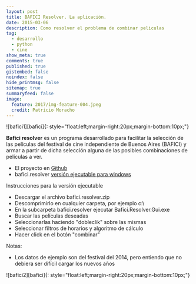 ```yaml
---
layout: post
title: BAFICI Resolver. La aplicación.
date: 2015-03-06
description: Como resolver el problema de combinar peliculas
tag:
  - desarrollo
  - python
  - cine
show_meta: true
comments: true
published: true
gistembed: false
noindex: false
hide_printmsg: false
sitemap: true
summaryfeed: false
image:
  feature: 2017/img-feature-004.jpeg
  credit: Patricio Moracho
---
```


![bafici1][bafici]{: style="float:left;margin-right:20px;margin-bottom:10px;"}

**Bafici resolver** es un programa desarrollado para facilitar la selección de las
películas del festival de cine independiente de Buenos Aires (BAFICI) y armar a
partir de dicha selección alguna de las posibles combinaciones de películas a ver.

* El proyecto en [Github](https://github.com/pmoracho/bafici.resolver)
* bafici.resolver [versión ejecutable para windows](https://github.com/pmoracho/bafici.resolver/raw/master/dist/windows/bafici.resolver.zip)

Instrucciones para la versión ejecutable

* Descargar el archivo bafici.resolver.zip
* Descomprimirlo en cualquier carpeta, por ejemplo c:\
* En la subcarpeta bafici.resolver ejecutar Bafici.Resolver.Gui.exe
* Buscar las películas deseadas
* Seleccionarlas haciendo "dobleclik" sobre las mismas
* Seleccionar filtros de horarios y algoritmo de cálculo
* Hacer click en el botón "combinar"

Notas:

* Los datos de ejemplo son del festival del 2014, pero entiendo que no debiera ser difícil cargar los nuevos años

![bafici2][bafici]{: style="float:left;margin-right:20px;margin-bottom:10px;"}

[bafici1]: {{site.baseurl}}/images/2015/bafici.resolver.01.png
[bafici2]: {{site.baseurl}}/images/2015/bafici.resolver.02.png

